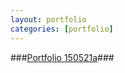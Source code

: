 ```yaml
---
layout: portfolio
categories: [portfolio]
---
```


###[Portfolio 150521a](/portfolio/150521a.html)###
